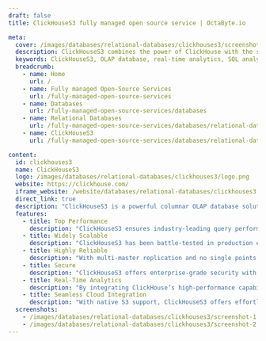 ```yaml
---
draft: false
title: ClickHouseS3 fully managed open source service | OctaByte.io

meta:
  cover: /images/databases/relational-databases/clickhouses3/screenshot-1.png
  description: ClickHouseS3 combines the power of ClickHouse with the scalability of S3 for high-performance, real-time analytics. It delivers exceptional query performance, seamless scalability, and enterprise-grade security for mission-critical data.
  keywords: ClickHouseS3, OLAP database, real-time analytics, SQL analytics, columnar database, high-performance database, scalable database, data processing, big data, cloud database
  breadcrumb:
    - name: Home
      url: /
    - name: Fully managed Open-Source Services
      url: /fully-managed-open-source-services
    - name: Databases
      url: /fully-managed-open-source-services/databases
    - name: Relational Databases
      url: /fully-managed-open-source-services/databases/relational-databases
    - name: ClickHouseS3
      url: /fully-managed-open-source-services/databases/relational-databases/clickhouses3

content:
  id: clickhouses3
  name: ClickHouseS3
  logo: /images/databases/relational-databases/clickhouses3/logo.png
  website: https://clickhouse.com/
  iframe_website: /website/databases/relational-databases/clickhouses3
  direct_link: true
  description: "ClickHouseS3 is a powerful columnar OLAP database solution designed for real-time analytics. Built on ClickHouse with seamless integration to Amazon S3, it enables high-speed SQL data processing for large-scale applications. Its ability to process vast amounts of data in real time makes it ideal for businesses looking to derive insights from massive datasets quickly and reliably."
  features:
    - title: Top Performance
      description: "ClickHouseS3 ensures industry-leading query performance while minimizing storage requirements. Leveraging columnar storage and advanced compression techniques, it processes hundreds of millions to over a billion rows per second."
    - title: Widely Scalable
      description: "ClickHouseS3 has been battle-tested in production environments and supports linear scalability from single-server setups to massive clusters, making it ideal for growing data needs."
    - title: Highly Reliable
      description: "With multi-master replication and no single points of failure, ClickHouseS3 ensures continuous availability, even in multi-region configurations, making it a highly reliable choice for critical applications."
    - title: Secure
      description: "ClickHouseS3 offers enterprise-grade security with fail-safe mechanisms that protect against data corruption, ensuring that your data remains safe from application bugs and human errors."
    - title: Real-Time Analytics
      description: "By integrating ClickHouse’s high-performance capabilities with Amazon S3, ClickHouseS3 provides real-time analytics on constantly updating datasets, helping organizations make fast, data-driven decisions."
    - title: Seamless Cloud Integration
      description: "With native S3 support, ClickHouseS3 offers effortless cloud storage integration, allowing businesses to leverage the scalability and durability of cloud storage while maintaining fast query performance."
  screenshots:
    - /images/databases/relational-databases/clickhouses3/screenshot-1.jpg
    - /images/databases/relational-databases/clickhouses3/screenshot-2.jpg
---
```

